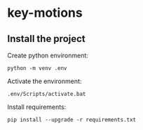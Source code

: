# key-motions

## Install the project

Create python environment:

`python -m venv .env`

Activate the environment:

`.env/Scripts/activate.bat`

Install requirements:

`pip install --upgrade -r requirements.txt`


